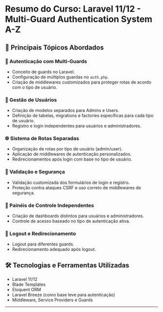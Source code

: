 # Resumo do Curso: Laravel 11/12 - Multi-Guard Authentication System A-Z

## 🧠 Principais Tópicos Abordados

### 🔐 Autenticação com Multi-Guards
- Conceito de guards no Laravel.
- Configuração de múltiplos guardas no `auth.php`.
- Criação de middlewares customizados para proteger rotas de acordo com o tipo de usuário.

### 👤 Gestão de Usuários
- Criação de modelos separados para Admins e Users.
- Definição de tabelas, migrations e factories específicas para cada tipo de usuário.
- Registro e login independentes para usuários e administradores.

### 🌐 Sistema de Rotas Separadas
- Organização de rotas por tipo de usuário (admin/user).
- Aplicação de middlewares de autenticação personalizados.
- Redirecionamentos após login com base no tipo de usuário.

### 🧪 Validação e Segurança
- Validação customizada dos formulários de login e registro.
- Proteção contra ataques CSRF e uso correto de middlewares de segurança.

### 🧰 Painéis de Controle Independentes
- Criação de dashboards distintos para usuários e administradores.
- Controle de acesso baseado no tipo de autenticação ativa.

### 🧼 Logout e Redirecionamento
- Logout para diferentes guards.
- Redirecionamento adequado após logout.

## 🛠️ Tecnologias e Ferramentas Utilizadas
- Laravel 11/12
- Blade Templates
- Eloquent ORM
- Laravel Breeze (como base leve para autenticação)
- Middleware, Service Providers e Guards

---

